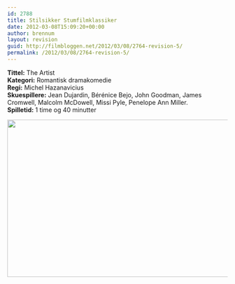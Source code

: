 ```yaml
---
id: 2788
title: Stilsikker Stumfilmklassiker
date: 2012-03-08T15:09:20+00:00
author: brennum
layout: revision
guid: http://filmbloggen.net/2012/03/08/2764-revision-5/
permalink: /2012/03/08/2764-revision-5/
---
```

**Tittel:** The Artist  
**Kategori:** Romantisk dramakomedie  
**Regi:** Michel Hazanavicius  
**Skuespillere:** Jean Dujardin, Bérénice Bejo, John Goodman, James Cromwell, Malcolm McDowell, Missi Pyle, Penelope Ann Miller.  
**Spilletid:** 1 time og 40 minutter

<a href="http://filmbloggen.net/?attachment_id=2784" rel="attachment wp-att-2784"><img class="alignnone size-large wp-image-2784" src="http://filmbloggen.net/wp-content/uploads//2012/03/the_artist_3-620x360.jpg" alt="" width="620" height="360" /></a>